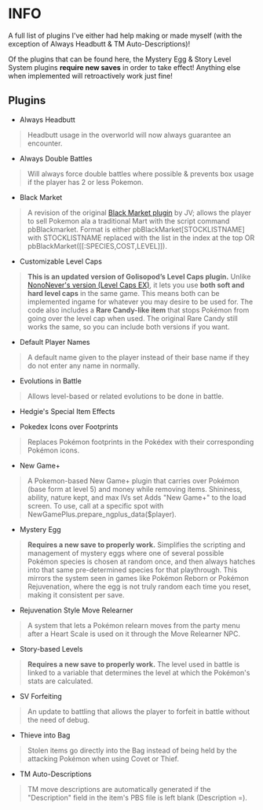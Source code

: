 # INFO
A full list of plugins I've either had help making or made myself (with the exception of Always Headbutt & TM Auto-Descriptions)!

Of the plugins that can be found here, the Mystery Egg & Story Level System plugins **require new saves** in order to take effect! Anything else when implemented will retroactively work just fine!

## Plugins
- Always Headbutt
> Headbutt usage in the overworld will now always guarantee an encounter.

- Always Double Battles
> Will always force double battles where possible & prevents box usage if the player has 2 or less Pokemon.

- Black Market
> A revision of the original [Black Market plugin](https://eeveeexpo.com/threads/2877/) by JV; allows the player to sell Pokemon ala a traditional Mart with the script command pbBlackmarket. Format is either pbBlackMarket[STOCKLISTNAME] with STOCKLISTNAME replaced with the list in the index at the top OR pbBlackMarket([[:SPECIES,COST,LEVEL]]).

- Customizable Level Caps
> **This is an updated version of Golisopod’s Level Caps plugin.**
> Unlike [NonoNever's version (Level Caps EX)](https://eeveeexpo.com/resources/1481/), it lets you use **both soft and hard level caps** in the same game. This means both can be implemented ingame for whatever you may desire to be used for. The code also includes a **Rare Candy-like item** that stops Pokémon from going over the level cap when used. The original Rare Candy still works the same, so you can include both versions if you want.

- Default Player Names
> A default name given to the player instead of their base name if they do not enter any name in normally.

- Evolutions in Battle
> Allows level-based or related evolutions to be done in battle.

- Hedgie's Special Item Effects

- Pokedex Icons over Footprints
> Replaces Pokémon footprints in the Pokédex with their corresponding Pokémon icons.

- New Game+
> A Pokemon-based New Game+ plugin that carries over Pokémon (base form at level 5) and money while removing items. Shininess, ability, nature kept, and max IVs set
> Adds "New Game+" to the load screen.
> To use, call at a specific spot with NewGamePlus.prepare_ngplus_data($player).

- Mystery Egg
> **Requires a new save to properly work.**
> Simplifies the scripting and management of mystery eggs where one of several possible Pokémon species is chosen at random once, and then always hatches into that same pre-determined species for that playthrough. This mirrors the system seen in games like Pokémon Reborn or Pokémon Rejuvenation, where the egg is not truly random each time you reset, making it consistent per save.

- Rejuvenation Style Move Relearner
> A system that lets a Pokémon relearn moves from the party menu after a Heart Scale is used on it through the Move Relearner NPC.

- Story-based Levels
> **Requires a new save to properly work.**
> The level used in battle is linked to a variable that determines the level at which the Pokémon's stats are calculated.

- SV Forfeiting
> An update to battling that allows the player to forfeit in battle without the need of debug.

- Thieve into Bag
> Stolen items go directly into the Bag instead of being held by the attacking Pokémon when using Covet or Thief.

- TM Auto-Descriptions
> TM move descriptions are automatically generated if the "Description" field in the item's PBS file is left blank (Description =).
